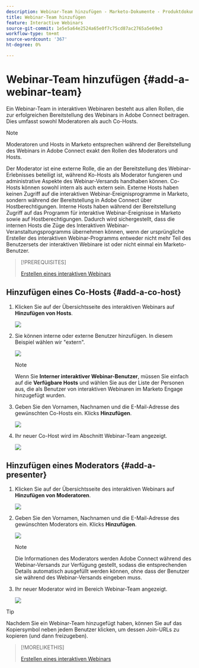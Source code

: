 ```yaml
---
description: Webinar-Team hinzufügen - Marketo-Dokumente - Produktdokumentation
title: Webinar-Team hinzufügen
feature: Interactive Webinars
source-git-commit: 1e5e5a64e2524a65e0f7c75cd87ac2765a5e69e3
workflow-type: tm+mt
source-wordcount: '367'
ht-degree: 0%

---
```


# Webinar-Team hinzufügen {#add-a-webinar-team}

Ein Webinar-Team in interaktiven Webinaren besteht aus allen Rollen, die zur erfolgreichen Bereitstellung des Webinars in Adobe Connect beitragen. Dies umfasst sowohl Moderatoren als auch Co-Hosts.

>[!NOTE]
>
>Moderatoren und Hosts in Marketo entsprechen während der Bereitstellung des Webinars in Adobe Connect exakt den Rollen des Moderators und Hosts.

Der Moderator ist eine externe Rolle, die an der Bereitstellung des Webinar-Erlebnisses beteiligt ist, während Ko-Hosts als Moderator fungieren und administrative Aspekte des Webinar-Versands handhaben können. Co-Hosts können sowohl intern als auch extern sein. Externe Hosts haben keinen Zugriff auf die interaktiven Webinar-Ereignisprogramme in Marketo, sondern während der Bereitstellung in Adobe Connect über Hostberechtigungen. Interne Hosts haben während der Bereitstellung Zugriff auf das Programm für interaktive Webinar-Ereignisse in Marketo sowie auf Hostberechtigungen. Dadurch wird sichergestellt, dass die internen Hosts die Züge des Interaktiven Webinar-Veranstaltungsprogramms übernehmen können, wenn der ursprüngliche Ersteller des interaktiven Webinar-Programms entweder nicht mehr Teil des Benutzersets der interaktiven Webinare ist oder nicht einmal ein Marketo-Benutzer.

>[!PREREQUISITES]
>
>[Erstellen eines interaktiven Webinars](/help/marketo/product-docs/demand-generation/events/interactive-webinars/create-an-interactive-webinar.md)

## Hinzufügen eines Co-Hosts {#add-a-co-host}

1. Klicken Sie auf der Übersichtsseite des interaktiven Webinars auf **Hinzufügen von Hosts**.

   ![](assets/add-a-webinar-team-1.png)

1. Sie können interne oder externe Benutzer hinzufügen. In diesem Beispiel wählen wir &quot;extern&quot;.

   ![](assets/add-a-webinar-team-2.png)

   >[!NOTE]
   >
   >Wenn Sie **Interner interaktiver Webinar-Benutzer**, müssen Sie einfach auf die **Verfügbare Hosts** und wählen Sie aus der Liste der Personen aus, die als Benutzer von interaktiven Webinaren im Marketo Engage hinzugefügt wurden.

1. Geben Sie den Vornamen, Nachnamen und die E-Mail-Adresse des gewünschten Co-Hosts ein. Klicks **Hinzufügen**.

   ![](assets/add-a-webinar-team-3.png)

1. Ihr neuer Co-Host wird im Abschnitt Webinar-Team angezeigt.

   ![](assets/add-a-webinar-team-4.png)

## Hinzufügen eines Moderators {#add-a-presenter}

1. Klicken Sie auf der Übersichtsseite des interaktiven Webinars auf **Hinzufügen von Moderatoren**.

   ![](assets/add-a-webinar-team-5.png)

1. Geben Sie den Vornamen, Nachnamen und die E-Mail-Adresse des gewünschten Moderators ein. Klicks **Hinzufügen**.

   ![](assets/add-a-webinar-team-6.png)

   >[!NOTE]
   >
   >Die Informationen des Moderators werden Adobe Connect während des Webinar-Versands zur Verfügung gestellt, sodass die entsprechenden Details automatisch ausgefüllt werden können, ohne dass der Benutzer sie während des Webinar-Versands eingeben muss.

1. Ihr neuer Moderator wird im Bereich Webinar-Team angezeigt.

   ![](assets/add-a-webinar-team-7.png)

>[!TIP]
>
>Nachdem Sie ein Webinar-Team hinzugefügt haben, können Sie auf das Kopiersymbol neben jedem Benutzer klicken, um dessen Join-URLs zu kopieren (und dann freizugeben).

>[!MORELIKETHIS]
>
>[Erstellen eines interaktiven Webinars](/help/marketo/product-docs/demand-generation/events/interactive-webinars/create-an-interactive-webinar.md)
